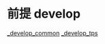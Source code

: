 # 前提 develop
[_develop_common](https://github.com/msasaki-jyobi/_develop_common)
[_develop_tps](https://github.com/msasaki-jyobi/_develop_tps)

